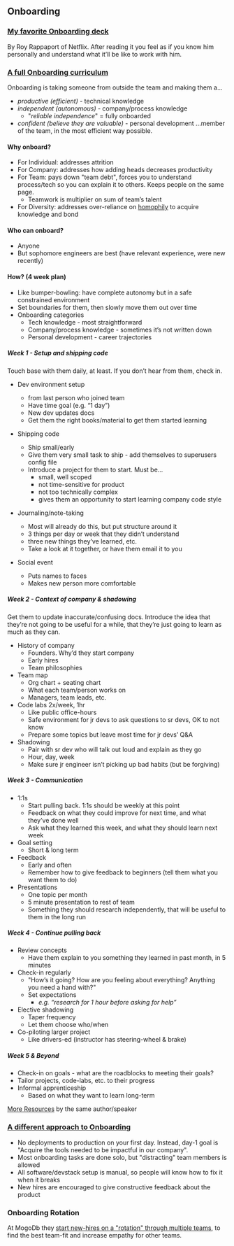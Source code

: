 ## Onboarding

### [My favorite Onboarding deck](https://docs.google.com/presentation/d/1bQt-9ROFBxtQ9njEyq-HrbdDQDy2BwZ6rpU0yiiO--4/edit#slide=id.p)
By Roy Rappaport of Netflix. After reading it you feel as if you know him personally and understand what it’ll be like to work with him.

### [A full Onboarding curriculum](https://www.youtube.com/watch?v=Lpg4jRSH7EE)

Onboarding is taking someone from outside the team and making them a...
- *productive (efficient)* - technical knowledge
- *independent (autonomous)* - company/process knowledge
  * "_reliable independence_" = fully onboarded
- *confident (believe they are valuable)* - personal development
...member of the team, in the most efficient way possible.

#### Why onboard?

- For Individual: addresses attrition
- For Company: addresses how adding heads decreases productivity
- For Team: pays down "team debt", forces you to understand process/tech so you can explain it to others. Keeps people on the same page.
  * Teamwork is multiplier on sum of team’s talent
- For Diversity: addresses over-reliance on [homophily](https://en.wikipedia.org/wiki/Homophily) to acquire knowledge and bond

#### Who can onboard?

- Anyone
- But sophomore engineers are best (have relevant experience, were new recently)

#### How? (4 week plan)

- Like bumper-bowling: have complete autonomy but in a safe constrained environment
- Set boundaries for them, then slowly move them out over time
- Onboarding categories
  * Tech knowledge - most straightforward
  * Company/process knowledge - sometimes it’s not written down
  * Personal development - career trajectories

##### Week 1 - Setup and shipping code

Touch base with them daily, at least.  If you don’t hear from them, check in.

* Dev environment setup
  * from last person who joined team
  * Have time goal (e.g. “1 day”)
  * New dev updates docs
  * Get them the right books/material to get them started learning

* Shipping code
  * Ship small/early
  * Give them very small task to ship - add themselves to superusers config file
  * Introduce a project for them to start. Must be…
    * small, well scoped
    * not time-sensitive for product
    * not too technically complex
    * gives them an opportunity to start learning company code style

* Journaling/note-taking
  * Most will already do this, but put structure around it
  * 3 things per day or week that they didn’t understand
  * three new things they’ve learned, etc.
  * Take a look at it together, or have them email it to you

* Social event
  * Puts names to faces
  * Makes new person more comfortable

##### Week 2 - Context of company & shadowing

Get them to update inaccurate/confusing docs. Introduce the idea that they’re not going to be useful for a while, that they’re just going to learn as much as they can.

* History of company
  * Founders. Why’d they start company
  * Early hires
  * Team philosophies
* Team map
  * Org chart + seating chart
  * What each team/person works on
  * Managers, team leads, etc.
* Code labs 2x/week, 1hr
  * Like public office-hours
  * Safe environment for jr devs to ask questions to sr devs, OK to not know
  * Prepare some topics but leave most time for jr devs’ Q&A
* Shadowing
  * Pair with sr dev who will talk out loud and explain as they go
  * Hour, day, week
  * Make sure jr engineer isn’t picking up bad habits (but be forgiving)

##### Week 3 - Communication

* 1:1s
  * Start pulling back. 1:1s should be weekly at this point
  * Feedback on what they could improve for next time, and what they’ve done well
  * Ask what they learned this week, and what they should learn next week
* Goal setting
  * Short & long term
* Feedback
  * Early and often
  * Remember how to give feedback to beginners (tell them what you want them to do)
* Presentations
  * One topic per month
  * 5 minute presentation to rest of team
  * Something they should research independently, that will be useful to them in the long run

##### Week 4 - Continue pulling back

* Review concepts
  * Have them explain to you something they learned in past month, in 5 minutes
* Check-in regularly
  * "How’s it going? How are you feeling about everything? Anything you need a hand with?"
  * Set expectations
    * _e.g. “research for 1 hour before asking for help”_
* Elective shadowing
  * Taper frequency
  * Let them choose who/when
* Co-piloting larger project
  * Like drivers-ed (instructor has steering-wheel & brake)

##### Week 5 & Beyond

* Check-in on goals - what are the roadblocks to meeting their goals?
* Tailor projects, code-labs, etc. to their progress
* Informal apprenticeship
  * Based on what they want to learn long-term

[More Resources](https://github.com/heddle317/onboarding) by the same author/speaker

### [A different approach to Onboarding](http://geeks.bizzabo.com/post/128481928604/how-we-onboard-new-employees-differently-at)

* No deployments to production on your first day. Instead, day-1 goal is "Acquire the tools needed to be impactful in our company".
* Most onboarding tasks are done solo, but "distracting" team members is allowed
* All software/devstack setup is manual, so people will know how to fix it when it breaks
* New hires are encouraged to give constructive feedback about the product

### Onboarding Rotation

At MogoDb they [start new-hires on a "rotation" through multiple teams](https://engineering.mongodb.com/post/the-new-grad-rotation-program-optimizing-team-fit-and-enhancing-collaboration/), to find the best team-fit and increase empathy for other teams.
